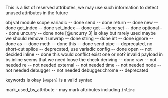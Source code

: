 

This is a list of reserved attributes, we may use such information
to detect unused attributes in the future





obj
val
module
scope
variadic -- done
send -- done
return -- done
new -- done
get_index -- done
set_index -- done
get -- done
set -- done
optional -- done
uncurry -- done
    note [@uncurry 3] is okay but rarely used
    maybe we should remove it
unwrap -- done
string -- done
int -- done
ignore -- done
as  -- done
meth -- done
this -- done
send.pipe -- deprecated, no short-cut
splice -- deprecated, use variadic
config -- done
open -- not decided
inline -- done
    this would conflict exist one or not?
    invalid payload in bs.inline
    seems that we need loose the check
deriving -- done
raw -- not needed
re -- not needed
external -- not needed
time   -- not needed
node   -- not needed
debugger -- not needed
debugger.chrome -- deprecated

keywords is okay `[@open]` is a valid syntax

mark_used_bs_attribute - 
may mark attributes including `inline`